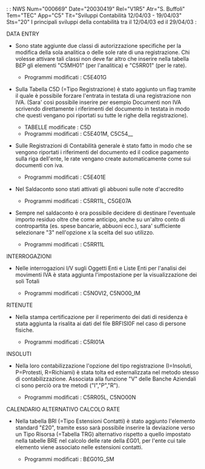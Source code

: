  :  : NWS Num="000669" Date="20030419" Rel="V1R5" Atr="S. Buffoli" Tem="TEC" App="C5" Tit="Sviluppi Contabilità 12/04/03 - 19/04/03" Sts="20"
I principali sviluppi della contabilità tra il 12/04/03 ed il 29/04/03 : 

DATA ENTRY

- Sono state aggiunte due classi di autorizzazione specifiche per la modifica della sola analitica
  o delle sole rate di una registrazione. Chi volesse attivare tali classi non deve far altro che   inserire nella tabella B£P gli elementi "C5MH01" (per l'analitica) e "C5RR01" (per le rate).

  * Programmi modificati :  C5E401G

- Sulla Tabella C5D (=Tipo Registrazione) è stato aggiunto un flag tramite il quale è possibile
  forzare l'entrata in testata di una registrazione non IVA. (Sara' così possibile inserire per   esempio Documenti non IVA scrivendo direttamente i riferimenti del documento in testata in modo   che questi vengano poi riportati su tutte le righe della registrazione).

  * TABELLE modificate :  C5D
  * Programmi modificati :  C5E401M, C5C54__

- Sulle Registrazioni di Contabilità generale è stato fatto in modo che se vengono riportati i
  riferimenti del documento ed il codice pagamento sulla riga dell'ente, le rate vengano create   automaticamente come sui documenti con iva.

  * Programmi modificati :  C5E401E

- Nel Saldaconto sono stati attivati gli abbuoni sulle note d'accredito

  * Programmi modificati :  C5RR11L, C5GE07A

- Sempre nel saldaconto è ora possibile decidere di destinare l'eventuale importo residuo oltre che
  come anticipo, anche su un'altro conto di contropartita (es. spese bancarie, abbuoni ecc.), sara'
  sufficiente selezionare "3" nell'opzione x la scelta del suo utilizzo.

  * Programmi modificati :  C5RR11L

INTERROGAZIONI

- Nelle interrogazioni I/V sugli Oggetti Enti e Liste Enti per l'analisi dei movimenti IVA è stata
  aggiunta l'impostazione per la visualizzazione dei soli Totali

  * Programmi modificati :  C5NOVI2, C5NO00_IM

RITENUTE

- Nella stampa certificazione per il reperimento dei dati di residenza è stata aggiunta la risalita
  ai dati del file BRFISI0F nel caso di persone fisiche.

  * Programmi modificati :  C5RI01A

INSOLUTI

- Nella loro contabilizzazione l'opzione del tipo registrazione (I=Insoluti, P=Protesti, R=Richiami)
  è stata tolta ed esternalizzata nel metodo stesso di contabilizzazione. Associata alla funzione   "V" delle Banche Aziendali ci sono perciò ora tre metodi ("I","P","R").

  * Programmi modificati :  C5RR05L, C5NO00N

CALENDARIO ALTERNATIVO CALCOLO RATE

- Nella tabella BRI (=Tipo Estensioni Contatti) è stato aggiunto l'elemento standard "£20", tramite
  esso sarà possibile inserire la deviazione verso un Tipo Risorsa (=Tabella TRG) alternativo   rispetto a quello impostato nella tabelle BRE nel calcolo delle rate della £G01, per l'ente cui   tale elemento viene associato nelle estensioni contatti.

  * Programmi modificati :  B£G01G_SM
